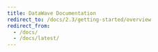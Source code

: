 ```yaml
---
title: DataWave Documentation
redirect_to: /docs/2.3/getting-started/overview
redirect_from:
  - /docs/
  - /docs/latest/
---
```

